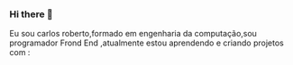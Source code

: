 ### Hi there 👋


Eu sou carlos roberto,formado em engenharia da computação,sou programador Frond End ,atualmente  estou aprendendo e criando projetos com :
<br>
<br>


